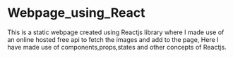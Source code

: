 # Webpage_using_React
This is a static webpage created using Reactjs library where I made use of an online hosted free api to fetch the images and add to the page, Here I have made use of components,props,states and other concepts of Reactjs. 
